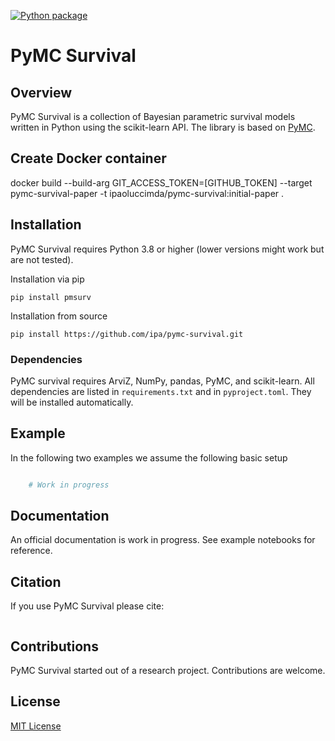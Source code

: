 [![Python package](https://github.com/ipa/pymc-survival/actions/workflows/python-package.yml/badge.svg)](https://github.com/ipa/pymc-survival/actions/workflows/python-package.yml)

# PyMC Survival

## Overview

PyMC Survival is a collection of Bayesian parametric survival models written in Python using the scikit-learn API. The library is based on [PyMC](https://github.com/pymc-devs/pymc). 

## Create Docker container

docker build --build-arg GIT_ACCESS_TOKEN=[GITHUB_TOKEN] --target pymc-survival-paper -t ipaoluccimda/pymc-survival:initial-paper .

## Installation

PyMC Survival requires Python 3.8 or higher (lower versions might work but are not tested). 

Installation via pip

    pip install pmsurv


Installation from source

    pip install https://github.com/ipa/pymc-survival.git


### Dependencies

PyMC survival requires ArviZ, NumPy, pandas, PyMC, and scikit-learn. All dependencies are listed in `requirements.txt` and in `pyproject.toml`. They will be installed automatically. 

## Example

In the following two examples we assume the following basic setup

```python

    # Work in progress

```

## Documentation

An official documentation is work in progress. See example notebooks for reference.

## Citation

If you use PyMC Survival please cite: 

```

```

## Contributions

PyMC Survival started out of a research project. Contributions are welcome. 

## License

[MIT License](https://github.com/ipa/pymc-survival/blob/master/LICENSE)
